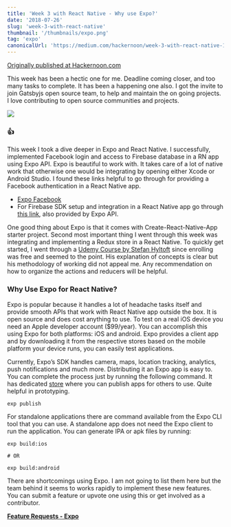 ```yaml
---
title: 'Week 3 with React Native - Why use Expo?'
date: '2018-07-26'
slug: 'week-3-with-react-native'
thumbnail: '/thumbnails/expo.png'
tag: 'expo'
canonicalUrl: 'https://medium.com/hackernoon/week-3-with-react-native-107f6779a831'
---
```


[Originally published at Hackernoon.com](https://medium.com/hackernoon/week-3-with-react-native-107f6779a831)

This week has been a hectic one for me. Deadline coming closer, and too many tasks to complete. It has been a happening one also. I got the invite to join Gatsbyjs open source team, to help and maintain the on going projects. I love contributing to open source communities and projects.

![](https://i.imgur.com/K7zj9sl.png)

### 👍

This week I took a dive deeper in Expo and React Native. I successfully, implemented Facebook login and access to Firebase database in a RN app using Expo API. Expo is beautiful to work with. It takes care of a lot of native work that otherwise one would be integrating by opening either Xcode or Android Studio. I found these links helpful to go through for providing a Facebook authentication in a React Native app.

- [Expo Facebook](https://docs.expo.io/versions/latest/sdk/facebook#__next)
- For Firebase SDK setup and integration in a React Native app go through [this link](https://docs.expo.io/versions/latest/guides/using-firebase#__next), also provided by Expo API.

One good thing about Expo is that it comes with Create-React-Native-App starter project. Second most important thing I went through this week was integrating and implementing a Redux store in a React Native. To quickly get started, I went through a [Udemy Course by Stefan Hyltoft](https://www.udemy.com/learn-redux-in-react-native-in-less-than-2-hours/) since enrolling was free and seemed to the point. His explanation of concepts is clear but his methodology of working did not appeal me. Any recommendation on how to organize the actions and reducers will be helpful.

### Why Use Expo for React Native?

Expo is popular because it handles a lot of headache tasks itself and provide smooth APIs that work with React Native app outside the box. It is open source and does cost anything to use. To test on a real iOS device you need an Apple developer account (\$99/year). You can accomplish this using Expo for both platforms: iOS and android. Expo provides a client app and by downloading it from the respective stores based on the mobile platform your device runs, you can easily test applications.

Currently, Expo’s SDK handles camera, maps, location tracking, analytics, push notifications and much more. Distributing it an Expo app is easy to. You can complete the process just by running the following command. It has dedicated [store](https://expo.io/) where you can publish apps for others to use. Quite helpful in prototyping.

```shell
exp publish
```

For standalone applications there are command available from the Expo CLI tool that you can use. A standalone app does not need the Expo client to run the application. You can generate IPA or apk files by running:

```shell
exp build:ios

# OR

exp build:android
```

There are shortcomings using Expo. I am not going to list them here but the team behind it seems to works rapidly to implement these new features. You can submit a feature or upvote one using this or get involved as a contributor.

[**Feature Requests - Expo**](https://expo.canny.io/feature-requests)
